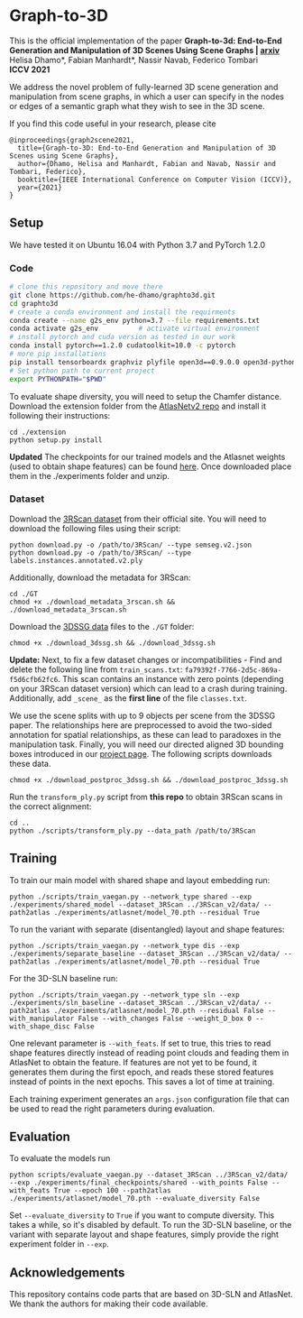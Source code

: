 # Graph-to-3D

This is the official implementation of the paper **Graph-to-3d: End-to-End Generation and Manipulation of 3D Scenes Using Scene Graphs | <a href="https://arxiv.org/pdf/2108.08841.pdf">arxiv</a>** <br/>
Helisa Dhamo*, Fabian Manhardt*, Nassir Navab, Federico Tombari<br/>
**ICCV 2021**

We address the novel problem of fully-learned 3D scene generation and manipulation from scene graphs, in which a user can specify
in the nodes or edges of a semantic graph what they wish to see in the 3D scene.

If you find this code useful in your research, please cite
```
@inproceedings{graph2scene2021,
  title={Graph-to-3D: End-to-End Generation and Manipulation of 3D Scenes using Scene Graphs},
  author={Dhamo, Helisa and Manhardt, Fabian and Navab, Nassir and Tombari, Federico},
  booktitle={IEEE International Conference on Computer Vision (ICCV)},
  year={2021}
}
```

## Setup

We have tested it on Ubuntu 16.04 with Python 3.7 and PyTorch 1.2.0

### Code
```bash
# clone this repository and move there
git clone https://github.com/he-dhamo/graphto3d.git
cd graphto3d
# create a conda environment and install the requirments
conda create --name g2s_env python=3.7 --file requirements.txt 
conda activate g2s_env          # activate virtual environment
# install pytorch and cuda version as tested in our work
conda install pytorch==1.2.0 cudatoolkit=10.0 -c pytorch
# more pip installations
pip install tensorboardx graphviz plyfile open3d==0.9.0.0 open3d-python==0.7.0.0 
# Set python path to current project
export PYTHONPATH="$PWD"
```

To evaluate shape diversity, you will need to setup the Chamfer distance. Download the extension folder from the
<a href="https://github.com/TheoDEPRELLE/AtlasNetV2">AtlasNetv2 repo</a> and install it following their instructions:
```
cd ./extension
python setup.py install
```

**Updated** The checkpoints for our trained models and the Atlasnet weights (used to obtain shape features) can be found
<a href="https://drive.google.com/drive/folders/1RbNUpHLQiY1zskd0buAgvl-yFwnD9N8M?usp=sharing">here</a>. Once downloaded place them in the ./experiments folder and unzip.

### Dataset

Download the <a href="https://waldjohannau.github.io/RIO/#download">3RScan dataset</a> from their official site. You will need to download
the following files using their script:
```
python download.py -o /path/to/3RScan/ --type semseg.v2.json
python download.py -o /path/to/3RScan/ --type labels.instances.annotated.v2.ply
```
Additionally, download the metadata for 3RScan:
```
cd ./GT
chmod +x ./download_metadata_3rscan.sh && ./download_metadata_3rscan.sh
```
Download the <a href="https://3dssg.github.io/#download" >3DSSG data</a> files to the `./GT` folder:
```
chmod +x ./download_3dssg.sh && ./download_3dssg.sh
```

**Update:** Next, to fix a few dataset changes or incompatibilities - Find and delete the following line from `train_scans.txt`: `fa79392f-7766-2d5c-869a-f5d6cfb62fc6`. This scan contains an instance with zero points (depending on your 3RScan dataset version) which can lead to a crash during training. Additionally, add `_scene_` as the **first line** of the file `classes.txt`. 

We use the scene splits with up to 9 objects per scene from the 3DSSG paper.
The relationships here are preprocessed to avoid the two-sided annotation for spatial relationships, as these can lead 
to paradoxes in the manipulation task. Finally, you will need our directed aligned 3D bounding boxes introduced in our
<a href="https://he-dhamo.github.io/Graphto3D/#download">project page</a>. The following scripts downloads these data.
```
chmod +x ./download_postproc_3dssg.sh && ./download_postproc_3dssg.sh
```

Run the `transform_ply.py` script from **this repo** to obtain 3RScan scans in the correct alignment:
```
cd ..
python ./scripts/transform_ply.py --data_path /path/to/3RScan
```

## Training

To train our main model with shared shape and layout embedding run:

```
python ./scripts/train_vaegan.py --network_type shared --exp ./experiments/shared_model --dataset_3RScan ../3RScan_v2/data/ --path2atlas ./experiments/atlasnet/model_70.pth --residual True
```

To run the variant with separate (disentangled) layout and shape features:
```
python ./scripts/train_vaegan.py --network_type dis --exp ./experiments/separate_baseline --dataset_3RScan ../3RScan_v2/data/ --path2atlas ./experiments/atlasnet/model_70.pth --residual True
```

For the 3D-SLN baseline run:
```
python ./scripts/train_vaegan.py --network_type sln --exp ./experiments/sln_baseline --dataset_3RScan ../3RScan_v2/data/ --path2atlas ./experiments/atlasnet/model_70.pth --residual False --with_manipulator False --with_changes False --weight_D_box 0 --with_shape_disc False
```



One relevant parameter is `--with_feats`. If set to true, this tries to read shape features directly instead of reading 
point clouds and feading them in AtlasNet to obtain the feature. If features are not yet to be found, it generates them 
during the first epoch, and reads these stored features instead of points in the next epochs. This saves a lot of time 
at training. 

Each training experiment generates an `args.json` configuration file that can be used to read the right parameters during evaluation.

## Evaluation

To evaluate the models run
```
python scripts/evaluate_vaegan.py --dataset_3RScan ../3RScan_v2/data/ --exp ./experiments/final_checkpoints/shared --with_points False --with_feats True --epoch 100 --path2atlas ./experiments/atlasnet/model_70.pth --evaluate_diversity False
```
Set `--evaluate_diversity` to `True` if you want to compute diversity. This takes a while, so it's disabled by default.
To run the 3D-SLN baseline, or the variant with separate layout and shape features, simply provide the right experiment folder in `--exp`.

## Acknowledgements

This repository contains code parts that are based on 3D-SLN and AtlasNet. We thank the authors for making their code available.
